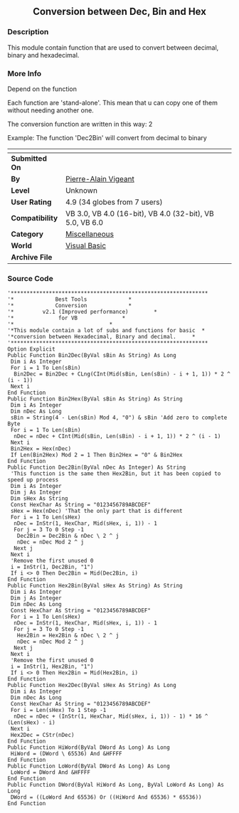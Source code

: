 ﻿<div align="center">

## Conversion between Dec, Bin and Hex


</div>

### Description

This module contain function that are used to convert between decimal, binary and hexadecimal.
 
### More Info
 
Depend on the function

Each function are 'stand-alone'. This mean that u can copy one of them without needing another one.

The conversion function are written in this way: <from>2<to>

Example: The function 'Dec2Bin' will convert from decimal to binary


<span>             |<span>
---                |---
**Submitted On**   |
**By**             |[Pierre\-Alain Vigeant](https://github.com/Planet-Source-Code/PSCIndex/blob/master/ByAuthor/pierre-alain-vigeant.md)
**Level**          |Unknown
**User Rating**    |4.9 (34 globes from 7 users)
**Compatibility**  |VB 3\.0, VB 4\.0 \(16\-bit\), VB 4\.0 \(32\-bit\), VB 5\.0, VB 6\.0
**Category**       |[Miscellaneous](https://github.com/Planet-Source-Code/PSCIndex/blob/master/ByCategory/miscellaneous__1-1.md)
**World**          |[Visual Basic](https://github.com/Planet-Source-Code/PSCIndex/blob/master/ByWorld/visual-basic.md)
**Archive File**   |[](https://github.com/Planet-Source-Code/pierre-alain-vigeant-conversion-between-dec-bin-and-hex__1-3242/archive/master.zip)





### Source Code

```
'**************************************************************
'*             Best Tools             *
'*             Conversion             *
'*         v2.1 (Improved performance)        *
'*              for VB              *
'*                              *
'*This module contain a lot of subs and functions for basic  *
'*conversion between Hexadecimal, Binary and decimal.     *
'**************************************************************
Option Explicit
Public Function Bin2Dec(ByVal sBin As String) As Long
 Dim i As Integer
 For i = 1 To Len(sBin)
  Bin2Dec = Bin2Dec + CLng(CInt(Mid(sBin, Len(sBin) - i + 1, 1)) * 2 ^ (i - 1))
 Next i
End Function
Public Function Bin2Hex(ByVal sBin As String) As String
 Dim i As Integer
 Dim nDec As Long
 sBin = String(4 - Len(sBin) Mod 4, "0") & sBin 'Add zero to complete Byte
 For i = 1 To Len(sBin)
  nDec = nDec + CInt(Mid(sBin, Len(sBin) - i + 1, 1)) * 2 ^ (i - 1)
 Next i
 Bin2Hex = Hex(nDec)
 If Len(Bin2Hex) Mod 2 = 1 Then Bin2Hex = "0" & Bin2Hex
End Function
Public Function Dec2Bin(ByVal nDec As Integer) As String
 'This function is the same then Hex2Bin, but it has been copied to speed up process
 Dim i As Integer
 Dim j As Integer
 Dim sHex As String
 Const HexChar As String = "0123456789ABCDEF"
 sHex = Hex(nDec) 'That the only part that is different
 For i = 1 To Len(sHex)
  nDec = InStr(1, HexChar, Mid(sHex, i, 1)) - 1
  For j = 3 To 0 Step -1
   Dec2Bin = Dec2Bin & nDec \ 2 ^ j
   nDec = nDec Mod 2 ^ j
  Next j
 Next i
 'Remove the first unused 0
 i = InStr(1, Dec2Bin, "1")
 If i <> 0 Then Dec2Bin = Mid(Dec2Bin, i)
End Function
Public Function Hex2Bin(ByVal sHex As String) As String
 Dim i As Integer
 Dim j As Integer
 Dim nDec As Long
 Const HexChar As String = "0123456789ABCDEF"
 For i = 1 To Len(sHex)
  nDec = InStr(1, HexChar, Mid(sHex, i, 1)) - 1
  For j = 3 To 0 Step -1
   Hex2Bin = Hex2Bin & nDec \ 2 ^ j
   nDec = nDec Mod 2 ^ j
  Next j
 Next i
 'Remove the first unused 0
 i = InStr(1, Hex2Bin, "1")
 If i <> 0 Then Hex2Bin = Mid(Hex2Bin, i)
End Function
Public Function Hex2Dec(ByVal sHex As String) As Long
 Dim i As Integer
 Dim nDec As Long
 Const HexChar As String = "0123456789ABCDEF"
 For i = Len(sHex) To 1 Step -1
  nDec = nDec + (InStr(1, HexChar, Mid(sHex, i, 1)) - 1) * 16 ^ (Len(sHex) - i)
 Next i
 Hex2Dec = CStr(nDec)
End Function
Public Function HiWord(ByVal DWord As Long) As Long
 HiWord = (DWord \ 65536) And &HFFFF
End Function
Public Function LoWord(ByVal DWord As Long) As Long
 LoWord = DWord And &HFFFF
End Function
Public Function DWord(ByVal HiWord As Long, ByVal LoWord As Long) As Long
 DWord = ((LoWord And 65536) Or ((HiWord And 65536) * 65536))
End Function
```

